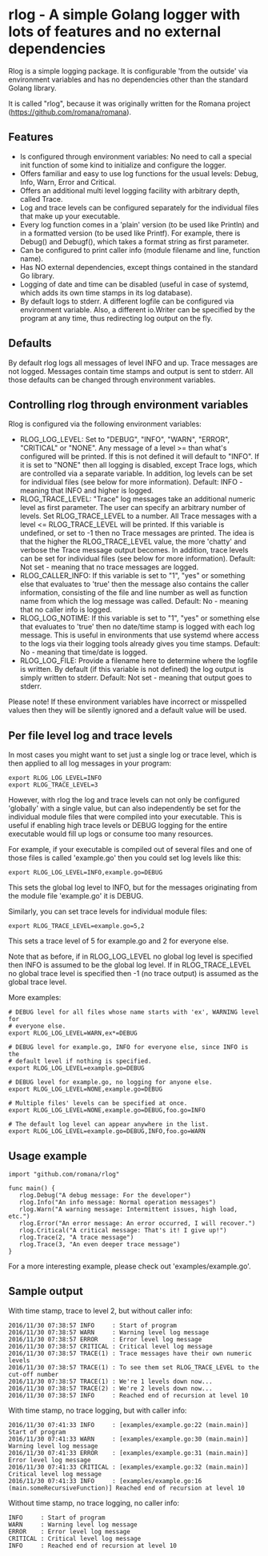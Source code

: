 # rlog - A simple Golang logger with lots of features and no external dependencies

Rlog is a simple logging package. It is configurable 'from the outside' via
environment variables and has no dependencies other than the standard Golang
library.

It is called "rlog", because it was originally written for the Romana project
(https://github.com/romana/romana).


## Features

* Is configured through environment variables: No need to call a special
  init function of some kind to initialize and configure the logger.
* Offers familiar and easy to use log functions for the usual levels: Debug,
  Info, Warn, Error and Critical.
* Offers an additional multi level logging facility with arbitrary depth,
  called Trace.
* Log and trace levels can be configured separately for the individual files
  that make up your executable.
* Every log function comes in a 'plain' version (to be used like Println)
  and in a formatted version (to be used like Printf). For example, there
  is Debug() and Debugf(), which takes a format string as first parameter.
* Can be configured to print caller info (module filename and line, function
  name).
* Has NO external dependencies, except things contained in the standard Go
  library.
* Logging of date and time can be disabled (useful in case of systemd, which
  adds its own time stamps in its log database).
* By default logs to stderr. A different logfile can be configured via
  environment variable. Also, a different io.Writer can be specified by the
  program at any time, thus redirecting log output on the fly.


## Defaults

By default rlog logs all messages of level INFO and up. Trace messages are
not logged. Messages contain time stamps and output is sent to stderr. All
those defaults can be changed through environment variables.


## Controlling rlog through environment variables

Rlog is configured via the following environment variables:

* RLOG_LOG_LEVEL:   Set to "DEBUG", "INFO", "WARN", "ERROR", "CRITICAL"
                    or "NONE".
                    Any message of a level >= than what's configured will
                    be printed. If this is not defined it will default to
                    "INFO". If it is set to "NONE" then all logging is
                    disabled, except Trace logs, which are controlled via a
                    separate variable. In addition, log levels can be set
                    for individual files (see below for more information).
                    Default: INFO - meaning that INFO and higher is logged.
* RLOG_TRACE_LEVEL: "Trace" log messages take an additional numeric level as
                    first parameter. The user can specify an arbitrary
                    number of levels. Set RLOG_TRACE_LEVEL to a number. All
                    Trace messages with a level <= RLOG_TRACE_LEVEL will be
                    printed. If this variable is undefined, or set to -1
                    then no Trace messages are printed. The idea is that the
                    higher the RLOG_TRACE_LEVEL value, the more 'chatty' and
                    verbose the Trace message output becomes. In addition,
                    trace levels can be set for individual files (see below
                    for more information).
                    Default: Not set - meaning that no trace messages are
                    logged.
* RLOG_CALLER_INFO: If this variable is set to "1", "yes" or something else
                    that evaluates to 'true' then the message also contains
                    the caller information, consisting of the file and line
                    number as well as function name from which the log
                    message was called.
                    Default: No - meaning that no caller info is logged.
* RLOG_LOG_NOTIME:  If this variable is set to "1", "yes" or something else
                    that evaluates to 'true' then no date/time stamp is
                    logged with each log message. This is useful in
                    environments that use systemd where access to the logs
                    via their logging tools already gives you time stamps.
                    Default: No - meaning that time/date is logged.
* RLOG_LOG_FILE:    Provide a filename here to determine where the logfile
                    is written. By default (if this variable is not defined)
                    the log output is simply written to stderr.
                    Default: Not set - meaning that output goes to stderr.

Please note! If these environment variables have incorrect or misspelled
values then they will be silently ignored and a default value will be used.


## Per file level log and trace levels

In most cases you might want to set just a single log or trace level, which is
then applied to all log messages in your program:

    export RLOG_LOG_LEVEL=INFO
    export RLOG_TRACE_LEVEL=3

However, with rlog the log and trace levels can not only be configured
'globally' with a single value, but can also independently be set for the
individual module files that were compiled into your executable. This is useful
if enabling high trace levels or DEBUG logging for the entire executable would
fill up logs or consume too many resources.

For example, if your executable is compiled out of several files and one of
those files is called 'example.go' then you could set log levels like this:

    export RLOG_LOG_LEVEL=INFO,example.go=DEBUG

This sets the global log level to INFO, but for the messages originating from
the module file 'example.go' it is DEBUG.

Similarly, you can set trace levels for individual module files:

    export RLOG_TRACE_LEVEL=example.go=5,2

This sets a trace level of 5 for example.go and 2 for everyone else.

Note that as before, if in RLOG_LOG_LEVEL no global log level is specified then
INFO is assumed to be the global log level. If in RLOG_TRACE_LEVEL no global
trace level is specified then -1 (no trace output) is assumed as the global
trace level.

More examples:

    # DEBUG level for all files whose name starts with 'ex', WARNING level for
    # everyone else.
    export RLOG_LOG_LEVEL=WARN,ex*=DEBUG

    # DEBUG level for example.go, INFO for everyone else, since INFO is the
    # default level if nothing is specified.
    export RLOG_LOG_LEVEL=example.go=DEBUG

    # DEBUG level for example.go, no logging for anyone else.
    export RLOG_LOG_LEVEL=NONE,example.go=DEBUG

    # Multiple files' levels can be specified at once.
    export RLOG_LOG_LEVEL=NONE,example.go=DEBUG,foo.go=INFO

    # The default log level can appear anywhere in the list.
    export RLOG_LOG_LEVEL=example.go=DEBUG,INFO,foo.go=WARN


## Usage example

    import "github.com/romana/rlog"

    func main() {
 	   rlog.Debug("A debug message: For the developer")
 	   rlog.Info("An info message: Normal operation messages")
 	   rlog.Warn("A warning message: Intermittent issues, high load, etc.")
 	   rlog.Error("An error message: An error occurred, I will recover.")
 	   rlog.Critical("A critical message: That's it! I give up!")
 	   rlog.Trace(2, "A trace message")
 	   rlog.Trace(3, "An even deeper trace message")
    }

For a more interesting example, please check out 'examples/example.go'.


## Sample output

With time stamp, trace to level 2, but without caller info:

    2016/11/30 07:38:57 INFO     : Start of program
    2016/11/30 07:38:57 WARN     : Warning level log message
    2016/11/30 07:38:57 ERROR    : Error level log message
    2016/11/30 07:38:57 CRITICAL : Critical level log message
    2016/11/30 07:38:57 TRACE(1) : Trace messages have their own numeric levels
    2016/11/30 07:38:57 TRACE(1) : To see them set RLOG_TRACE_LEVEL to the cut-off number
    2016/11/30 07:38:57 TRACE(1) : We're 1 levels down now...
    2016/11/30 07:38:57 TRACE(2) : We're 2 levels down now...
    2016/11/30 07:38:57 INFO     : Reached end of recursion at level 10

With time stamp, no trace logging, but with caller info:

    2016/11/30 07:41:33 INFO     : [examples/example.go:22 (main.main)] Start of program
    2016/11/30 07:41:33 WARN     : [examples/example.go:30 (main.main)] Warning level log message
    2016/11/30 07:41:33 ERROR    : [examples/example.go:31 (main.main)] Error level log message
    2016/11/30 07:41:33 CRITICAL : [examples/example.go:32 (main.main)] Critical level log message
    2016/11/30 07:41:33 INFO     : [examples/example.go:16 (main.someRecursiveFunction)] Reached end of recursion at level 10

Without time stamp, no trace logging, no caller info:

    INFO     : Start of program
    WARN     : Warning level log message
    ERROR    : Error level log message
    CRITICAL : Critical level log message
    INFO     : Reached end of recursion at level 10



